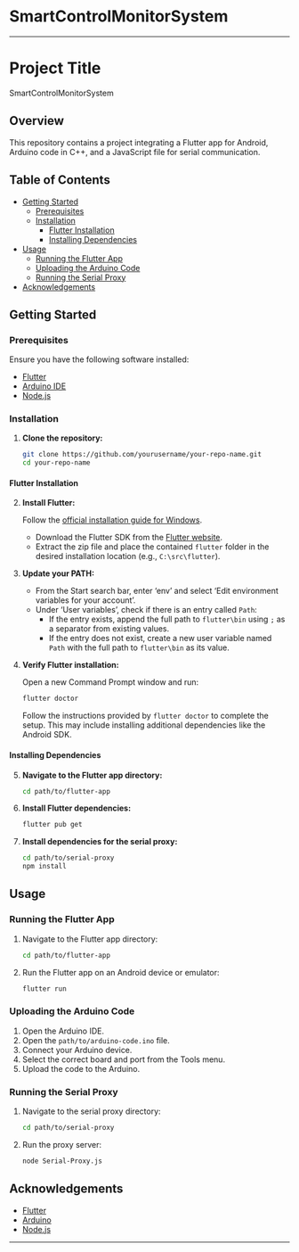 # SmartControlMonitorSystem

---

# Project Title

SmartControlMonitorSystem

## Overview

This repository contains a project integrating a Flutter app for Android, Arduino code in C++, and a JavaScript file for serial communication.
## Table of Contents

- [Getting Started](#getting-started)
  - [Prerequisites](#prerequisites)
  - [Installation](#installation)
    - [Flutter Installation](#flutter-installation)
    - [Installing Dependencies](#installing-dependencies)
- [Usage](#usage)
  - [Running the Flutter App](#running-the-flutter-app)
  - [Uploading the Arduino Code](#uploading-the-arduino-code)
  - [Running the Serial Proxy](#running-the-serial-proxy)
- [Acknowledgements](#acknowledgements)

## Getting Started

### Prerequisites

Ensure you have the following software installed:

- [Flutter](https://flutter.dev/docs/get-started/install)
- [Arduino IDE](https://www.arduino.cc/en/software)
- [Node.js](https://nodejs.org/)

### Installation

1. **Clone the repository:**

   ```bash
   git clone https://github.com/yourusername/your-repo-name.git
   cd your-repo-name
   ```

#### Flutter Installation

2. **Install Flutter:**

   Follow the [official installation guide for Windows](https://flutter.dev/docs/get-started/install/windows).

   - Download the Flutter SDK from the [Flutter website](https://flutter.dev/docs/get-started/install/windows#install-flutter-manually).
   - Extract the zip file and place the contained `flutter` folder in the desired installation location (e.g., `C:\src\flutter`).

3. **Update your PATH:**

   - From the Start search bar, enter ‘env’ and select ‘Edit environment variables for your account’.
   - Under ‘User variables’, check if there is an entry called `Path`:
     - If the entry exists, append the full path to `flutter\bin` using `;` as a separator from existing values.
     - If the entry does not exist, create a new user variable named `Path` with the full path to `flutter\bin` as its value.

4. **Verify Flutter installation:**

   Open a new Command Prompt window and run:

   ```bash
   flutter doctor
   ```

   Follow the instructions provided by `flutter doctor` to complete the setup. This may include installing additional dependencies like the Android SDK.

#### Installing Dependencies

5. **Navigate to the Flutter app directory:**

   ```bash
   cd path/to/flutter-app
   ```

6. **Install Flutter dependencies:**

   ```bash
   flutter pub get
   ```

7. **Install dependencies for the serial proxy:**

   ```bash
   cd path/to/serial-proxy
   npm install
   ```

## Usage

### Running the Flutter App

1. Navigate to the Flutter app directory:

   ```bash
   cd path/to/flutter-app
   ```

2. Run the Flutter app on an Android device or emulator:

   ```bash
   flutter run
   ```

### Uploading the Arduino Code

1. Open the Arduino IDE.
2. Open the `path/to/arduino-code.ino` file.
3. Connect your Arduino device.
4. Select the correct board and port from the Tools menu.
5. Upload the code to the Arduino.

### Running the Serial Proxy

1. Navigate to the serial proxy directory:

   ```bash
   cd path/to/serial-proxy
   ```

2. Run the proxy server:

   ```bash
   node Serial-Proxy.js
   ```


## Acknowledgements

- [Flutter](https://flutter.dev/)
- [Arduino](https://www.arduino.cc/)
- [Node.js](https://nodejs.org/)

---
